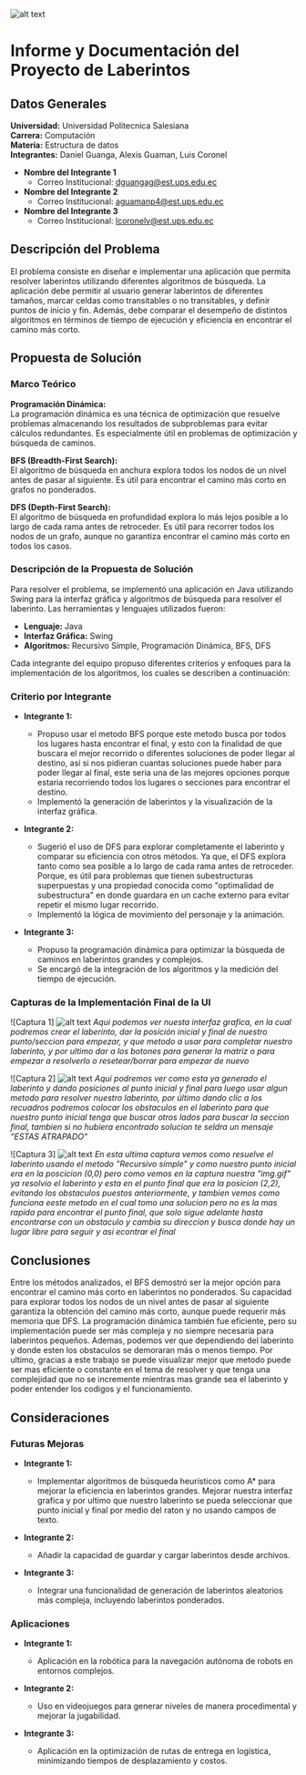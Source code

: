 
![alt text](image-3.png)

# Informe y Documentación del Proyecto de Laberintos

## Datos Generales

**Universidad:** Universidad Politecnica Salesiana  
**Carrera:** Computación  
**Materia:** Estructura de datos  
**Integrantes:** Daniel Guanga, Alexis Guaman, Luis Coronel

- **Nombre del Integrante 1**  
  - Correo Institucional: [dguangag@est.ups.edu.ec](dguangag@est.ups.edu.ec)
- **Nombre del Integrante 2**
  - Correo Institucional: [aguamanp4@est.ups.edu.ec](aguamanp4@est.ups.edu.ec)
- **Nombre del Integrante 3**
  - Correo Institucional: [lcoronelv@est.ups.edu.ec](lcoronelv@est.ups.edu.ec)

## Descripción del Problema

El problema consiste en diseñar e implementar una aplicación que permita resolver laberintos utilizando diferentes algoritmos de búsqueda. La aplicación debe permitir al usuario generar laberintos de diferentes tamaños, marcar celdas como transitables o no transitables, y definir puntos de inicio y fin. Además, debe comparar el desempeño de distintos algoritmos en términos de tiempo de ejecución y eficiencia en encontrar el camino más corto.

## Propuesta de Solución

### Marco Teórico

**Programación Dinámica:**  
La programación dinámica es una técnica de optimización que resuelve problemas almacenando los resultados de subproblemas para evitar cálculos redundantes. Es especialmente útil en problemas de optimización y búsqueda de caminos.

**BFS (Breadth-First Search):**  
El algoritmo de búsqueda en anchura explora todos los nodos de un nivel antes de pasar al siguiente. Es útil para encontrar el camino más corto en grafos no ponderados.

**DFS (Depth-First Search):**  
El algoritmo de búsqueda en profundidad explora lo más lejos posible a lo largo de cada rama antes de retroceder. Es útil para recorrer todos los nodos de un grafo, aunque no garantiza encontrar el camino más corto en todos los casos.

### Descripción de la Propuesta de Solución

Para resolver el problema, se implementó una aplicación en Java utilizando Swing para la interfaz gráfica y algoritmos de búsqueda para resolver el laberinto. Las herramientas y lenguajes utilizados fueron:

- **Lenguaje:** Java
- **Interfaz Gráfica:** Swing
- **Algoritmos:** Recursivo Simple, Programación Dinámica, BFS, DFS

Cada integrante del equipo propuso diferentes criterios y enfoques para la implementación de los algoritmos, los cuales se describen a continuación:

### Criterio por Integrante

- **Integrante 1:**
  - Propuso usar el metodo BFS porque este metodo busca por todos los lugares hasta encontrar el final, y esto con la finalidad de que buscara el mejor recorrido o diferentes soluciones de poder llegar al destino, asi si nos pidieran cuantas soluciones puede haber para poder llegar al final, este seria una de las mejores opciones porque estaria recorriendo todos los lugares o secciones para encontrar el destino.
  - Implementó la generación de laberintos y la visualización de la interfaz gráfica.

- **Integrante 2:**
  - Sugerió el uso de DFS para explorar completamente el laberinto y comparar su eficiencia con otros métodos. Ya que, el DFS explora tanto como sea posible a lo largo de cada rama antes de retroceder. Porque, es útil para problemas que tienen subestructuras superpuestas y una propiedad conocida como "optimalidad de subestructura" en donde guardara en un cache externo para evitar repetir el mismo lugar recorrido.
  - Implementó la lógica de movimiento del personaje y la animación.

- **Integrante 3:**
  - Propuso la programación dinámica para optimizar la búsqueda de caminos en laberintos grandes y complejos.
  - Se encargó de la integración de los algoritmos y la medición del tiempo de ejecución.

### Capturas de la Implementación Final de la UI

![Captura 1]
![alt text](image.png)
*Aqui podemos ver nuesta interfaz grafica, en la cual podremos crear el laberinto, dar la posición inicial y final de nuestro punto/seccion para empezar, y que metodo a usar para completar nuestro laberinto, y por ultimo dar a los botones para generar la matriz o para empezar a resolverlo o resetear/borrar para empezar de nuevo*

![Captura 2]
![alt text](image-1.png)
*Aqui podremos ver como esta ya generado el laberinto y dando posiciones al punto inicial y final para luego usar algun metodo para resolver nuestro laberinto, por último dando clic a los recuadros podremos colocar los obstaculos en el laberinto para que nuestro punto inicial tenga que buscar otros lados para buscar la seccion final, tambien si no hubiera encontrado solucion te seldra un mensaje "ESTAS ATRAPADO"*

![Captura 3]
![alt text](image-2.png)
*En esta ultima captura vemos como resuelve el laberinto usando el metodo "Recursivo simple" y como nuestro punto inicial era en la poscicion (0,0) pero como vemos en la captura nuestra "img.gif" ya resolvio el laberinto y esta en el punto final que era la posicion (2,2), evitando los obstaculos puestos anteriormente, y tambien vemos como funciona eeste metodo en el cual tomo una solucion pero no es la mas rapida para encontrar el punto final, que solo sigue adelante hasta encontrarse con un obstaculo y cambia su direccion y busca donde hay un lugar libre para seguir y asi econtrar el final*

## Conclusiones

Entre los métodos analizados, el BFS demostró ser la mejor opción para encontrar el camino más corto en laberintos no ponderados. Su capacidad para explorar todos los nodos de un nivel antes de pasar al siguiente garantiza la obtención del camino más corto, aunque puede requerir más memoria que DFS. La programación dinámica también fue eficiente, pero su implementación puede ser más compleja y no siempre necesaria para laberintos pequeños. Ademas, podemos ver que dependiendo del laberinto y donde esten los obstaculos se demoraran más o menos tiempo. Por ultimo, gracias a este trabajo se puede visualizar mejor que metodo puede ser mas eficiente o constante en el tema de resolver y que tenga una complejidad que no se incremente mientras mas grande sea el laberinto y poder entender los codigos y el funcionamiento.

## Consideraciones

### Futuras Mejoras

- **Integrante 1:**
  - Implementar algoritmos de búsqueda heurísticos como A* para mejorar la eficiencia en laberintos grandes. Mejorar nuestra interfaz grafica y por ultimo que nuestro laberinto se pueda seleccionar que punto inicial y final por medio del raton y no usando campos de texto.

- **Integrante 2:**
  - Añadir la capacidad de guardar y cargar laberintos desde archivos.

- **Integrante 3:**
  - Integrar una funcionalidad de generación de laberintos aleatorios más compleja, incluyendo laberintos ponderados.

### Aplicaciones

- **Integrante 1:**
  - Aplicación en la robótica para la navegación autónoma de robots en entornos complejos.

- **Integrante 2:**
  - Uso en videojuegos para generar niveles de manera procedimental y mejorar la jugabilidad.

- **Integrante 3:**
  - Aplicación en la optimización de rutas de entrega en logística, minimizando tiempos de desplazamiento y costos.
